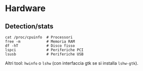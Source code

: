 # Hardware

## Detection/stats

```
cat /proc/cpuinfo  # Processori
free -m            # Memoria RAM
df -hT             # Disco fisso
lspci              # Periferiche PCI
lsusb              # Periferiche USB
```

Altri tool: `hwinfo` o `lshw` (con interfaccia gtk se si installa
`lshw-gtk`).
